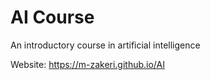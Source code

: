 # AI Course

An introductory course in artificial intelligence

Website: https://m-zakeri.github.io/AI
